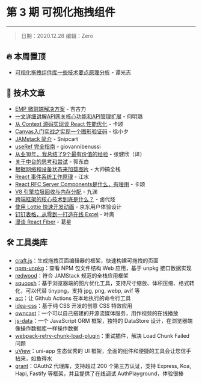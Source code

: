 # 第 3 期 可视化拖拽组件
---

> 日期：2020.12.28 编辑：Zero

## 🔥 本周置顶
- [可视化拖拽组件库一些技术要点原理分析](https://juejin.cn/post/6908502083075325959) - 谭光志

## 📘 技术文章
- [EMP 微前端解决方案](https://mp.weixin.qq.com/s/l0-uCLFRcBBrs4yTiAvryg) - 吉古力
- [一文详细讲解API网关核心功能和API管理扩展](https://mp.weixin.qq.com/s/xDFvXDbyTpX3ldddYTLiig) - 何明璐
- [从 Context 源码实现谈 React 性能优化](https://mp.weixin.qq.com/s/e8_2Ka06nUtvmYYBeHw_vA) - 卡颂
- [Canvas入门实战之实现一个图形验证码](https://mp.weixin.qq.com/s/KRDmD5RhYtaaGxykCt6jbQ) - 徐小夕
- [JAMstack 简介](https://snipcart.com/blog/jamstack) - Snipcart
- [useRef 完全指南](https://www.giovannibenussi.com/blog/a-complete-guide-to-useref/?id=1) - giovannibenussi
- [从业18年，我总结了9个最有价值的经验](https://mp.weixin.qq.com/s/2G2kt_HL4Vah1XID6CMohA) - 张健欣（译）
- [关于中台的思考和尝试](https://mp.weixin.qq.com/s/qzvf4wZCDfHvATdz7KAgSg) - 郭东白
- [根据网络和设备状态来加载图片](https://css-tricks.com/optimize-images-according-to-network-and-device-constraints-in-react/) - 大帅搞全栈
- [React 事件系统工作原理](https://juejin.cn/post/6909271104440205326) - 江水
- [React RFC Server Components是什么，有啥用](https://juejin.cn/post/6909265655392894989) - 卡颂
- [V8 引擎垃圾回收与内存分配](https://mp.weixin.qq.com/s?__biz=MzI0NTE5NzYyMw==&mid=2247484919&idx=1&sn=a748fc841488d9afb15633e0046bea66&scene=21#wechat_redirect) - 九渊
- [跨端框架的核心技术到底是什么？](https://mp.weixin.qq.com/s?__biz=MzI4OTU0NTU1NA==&mid=2247484851&idx=1&sn=0d79797b86e27f6694a23a1ee0289a79&scene=21#wechat_redirect) - 卤代烃
- [使用 Lottie 快速开发动画](https://mp.weixin.qq.com/s/KTyni7PjzY7FZQgwkU1eUA) - 京东用户体验设计
- [钉钉表格，从零到一打造在线 Excel](https://mp.weixin.qq.com/s/NiseW0URtcj5HSPcCltZWw) - 叶斋
- [漫谈 React Fiber](https://www.zhihu.com/column/p/337275795) - 葛星

## 🛠 工具类库
- [craft.js](https://github.com/prevwong/craft.js)：生成拖拽页面编辑器的框架，快速构建可拖拽的页面
- [npm-unpkg](https://github.com/uiwjs/npm-unpkg)：查看 NPM 包文件结构 Web 应用，基于 unpkg 接口数据实现
- [redwood](https://github.com/redwoodjs/redwood)：符合 JAMStack 规范的全栈应用框架
- [squoosh](https://github.com/GoogleChromeLabs/squoosh)：基于浏览器端的图片优化工具，支持尺寸缩放、体积压缩、格式转化，可以代替 tinypng，支持 jpg, png, webp, avif 等
- [act](https://github.com/nektos/act)：让 Github Actions 在本地执行的命令行工具
- [idea-css](https://github.com/JowayYoung/idea-css)：基于纯 CSS 开发的创意 CSS 特效应用
- [owncast](https://github.com/owncast/owncast)：一个可以自己搭建的开源流媒体服务，用作视频的在线播放
- [js-data](https://github.com/js-data/js-data)：一个 JavaScript ORM 框架，独特的 DataStore 设计，在浏览器端像操作数据库一样操作数据
- [webpack-retry-chunk-load-plugin](https://github.com/mattlewis92/webpack-retry-chunk-load-plugin)：重试插件，解决 Load Chunk Failed 问题
- [uView](https://github.com/YanxinNet/uView)：uni-app 生态优秀的 UI 框架，全面的组件和便捷的工具会让您信手拈来，如鱼得水
- [grant](https://github.com/YanxinNet/uView)：OAuth2 代理库，支持超过 200 个第三方认证，支持 Express, Koa, Hapi, Fastify 等框架，并且提供了在线调试 AuthPlayground，体验很棒